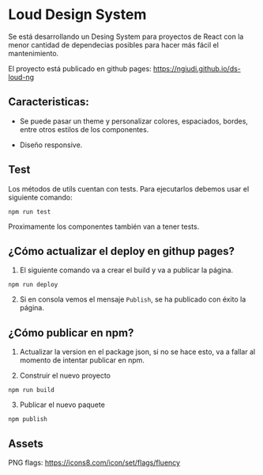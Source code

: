 # Loud Design System
Se está desarrollando un Desing System para proyectos de React con la menor cantidad de dependecias posibles para hacer más fácil el mantenimiento.

El proyecto está publicado en github pages: https://ngiudi.github.io/ds-loud-ng

## Caracteristicas:
* Se puede pasar un theme y personalizar colores, espaciados, bordes, entre otros estilos de los componentes.

* Diseño responsive.

## Test
Los métodos de utils cuentan con tests. Para ejecutarlos debemos usar el siguiente comando:

```
npm run test
```

Proximamente los componentes también van a tener tests.

## ¿Cómo actualizar el deploy en githup pages?

1. El siguiente comando va a crear el build y va a publicar la página.
```
npm run deploy
```
2. Si en consola vemos el mensaje `Publish`, se ha publicado con éxito la página.

## ¿Cómo publicar en npm?

1. Actualizar la version en el package json, si no se hace esto, va a fallar al momento de intentar publicar en npm.

2. Construir el nuevo proyecto
```
npm run build
```

3. Publicar el nuevo paquete
```
npm publish
```

## Assets
PNG flags: https://icons8.com/icon/set/flags/fluency
